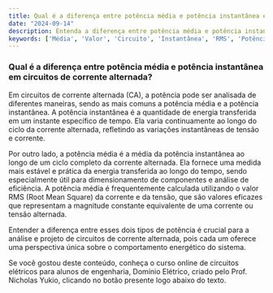 ```yaml
---
title: Qual é a diferença entre potência média e potência instantânea em circuitos de corrente alternada?
date: "2024-09-14"
description: Entenda a diferença entre potência média e potência instantânea em circuitos de corrente alternada.
keywords: ['Média', 'Valor', 'Circuito', 'Instantânea', 'RMS', 'Potência', 'Teorema']
---
```


### Qual é a diferença entre potência média e potência instantânea em circuitos de corrente alternada?

Em circuitos de corrente alternada (CA), a potência pode ser analisada de diferentes maneiras, sendo as mais comuns a potência média e a potência instantânea. A potência instantânea é a quantidade de energia transferida em um instante específico de tempo. Ela varia continuamente ao longo do ciclo da corrente alternada, refletindo as variações instantâneas de tensão e corrente.

Por outro lado, a potência média é a média da potência instantânea ao longo de um ciclo completo da corrente alternada. Ela fornece uma medida mais estável e prática da energia transferida ao longo do tempo, sendo especialmente útil para dimensionamento de componentes e análise de eficiência. A potência média é frequentemente calculada utilizando o valor RMS (Root Mean Square) da corrente e da tensão, que são valores eficazes que representam a magnitude constante equivalente de uma corrente ou tensão alternada.

Entender a diferença entre esses dois tipos de potência é crucial para a análise e projeto de circuitos de corrente alternada, pois cada um oferece uma perspectiva única sobre o comportamento energético do sistema.

Se você gostou deste conteúdo, conheça o curso online de circuitos elétricos para alunos de engenharia, Domínio Elétrico, criado pelo Prof. Nicholas Yukio, clicando no botão presente logo abaixo do texto.